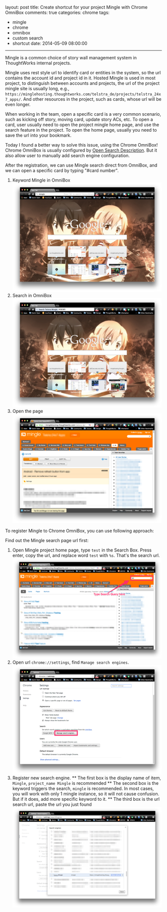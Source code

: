 layout: post
title: Create shortcut for your project Mingle with Chrome OmniBox
comments: true
categories: chrome
tags:
  - mingle
  - chrome
  - omnibox
  - custom search
  - shortcut
date: 2014-05-09 08:00:00
---
Mingle is a common choice of story wall management system in ThoughtWorks internal projects.

Mingle uses rest style url to identify card or entities in the system, so the url contains the account id and project id in it.
Hosted Mingle is used in most project, to distinguish between accounts and projects, the url of the project mingle site is usually long, e.g., `https://minglehosting.thoughtworks.com/telstra_de/projects/telstra_24x7_apps/`. And other resources in the project, such as cards, whose url will be even longer.

When working in the team, open a specific card is a very common scenario, such as kicking off story, moving card, update story ACs, etc. To open a card, user usually need to open the project mingle home page, and use the search feature in the project. To open the home page, usually you need to save the url into your bookmark.

Today I found a better way to solve this issue, using the Chrome OmniBox! Chrome OmniBox is usually configured by [Open Search Description](http://www.opensearch.org/Home). But it also allow user to manually add search engine configuration.

After the registration, we can use Mingle search direct from OmniBox, and we can open a specific card by typing "#card number".

1. Keyword Mingle in OmniBox
![OmniBox](/blog/2014/05/09/create-shortcut-for-your-project-mingle-with-chrome-omnibox/omnibox_1.png "Keyword mingle in OmniBox")
2. Search in OmniBox
![OmniBox](/blog/2014/05/09/create-shortcut-for-your-project-mingle-with-chrome-omnibox/omnibox_2.png "Search in OmniBox")
3. Open the page
![OmniBox](/blog/2014/05/09/create-shortcut-for-your-project-mingle-with-chrome-omnibox/omnibox_3.png "Open the page")

To register Mingle to Chrome OmniBox, you can use following approach:

Find out the Mingle search page url first:

1. Open Mingle project home page, type `test` in the Search Box. Press enter, copy the url, and replace word `test` with `%s`. That's the search url.
![Setup](/blog/2014/05/09/create-shortcut-for-your-project-mingle-with-chrome-omnibox/setup_1.png "Find Search Url")
2. Open url `chrome://settings`, find `Manage search engines`.
![Setup](/blog/2014/05/09/create-shortcut-for-your-project-mingle-with-chrome-omnibox/setup_2.png "Find Manage search engines")
3. Register new search engine.
  ** The first box is the display name of item, `Mingle`, `project_name Mingle` is recommended
  ** The second box is the keyword triggers the search, `mingle` is recommended. In most cases, you will work with only 1 mingle instance, so it will not cause confusion. But if it does, add more specific keyword to it.
  ** The third box is the url search url, paste the url you just found
![Setup](/blog/2014/05/09/create-shortcut-for-your-project-mingle-with-chrome-omnibox/setup_3.png "Register mingle")  
